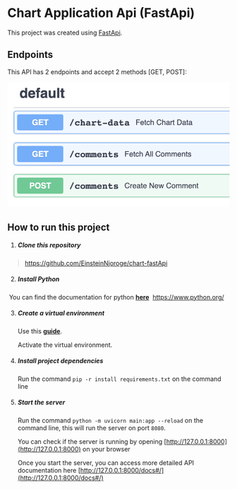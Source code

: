 # Chart Application Api (FastApi)
This project was created using [FastApi](https://fastapi.tiangolo.com/).

## Endpoints
This API has 2 endpoints and accept 2 methods [GET, POST]:

![image info](./docs/endpoints.png)


## How to run this project

1. ##### Clone this repository
> https://github.com/EinsteinNjoroge/chart-fastApi

2. ##### Install Python

​	You can find the documentation for python **[here](https://www.python.org/)**
​	https://www.python.org/

3. ##### Create a virtual environment

    ​Use this [**guide**](http://sourabhbajaj.com/mac-setup/Python/virtualenv.html).

    ​Activate the  virtual environment.

4. ##### Install project dependencies
   Run the command `pip -r install requirements.txt` on the command line

5. ##### Start the server
   Run the command `python -m uvicorn main:app --reload` on the command line, this will run the server on port `8080`.

   You can check if the server is running by opening [http://127.0.0.1:8000](http://127.0.0.1:8000) on your browser 

   Once you start the server, you can access more detailed API documentation here [http://127.0.0.1:8000/docs#/](http://127.0.0.1:8000/docs#/)

